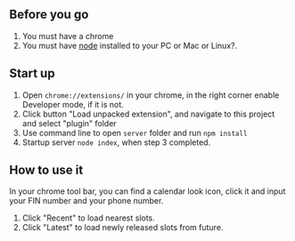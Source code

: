 ## Before you go

1. You must have a chrome
2. You must have [node](https://nodejs.org/en/download/package-manager/) installed to your PC or Mac or Linux?.

## Start up
1. Open ```chrome://extensions/``` in your chrome, in the right corner enable Developer mode, if it is not.
2. Click button "Load unpacked extension", and navigate to this project and select "plugin" folder
3. Use command line to open ```server``` folder and run ```npm install```
4. Startup server ```node index```, when step 3 completed.

## How to use it
In your chrome tool bar, you can find a calendar look icon, click it and input your FIN number and your phone number.
<br>
1. Click "Recent" to load nearest slots.
2. Click "Latest" to load newly released slots from future.
